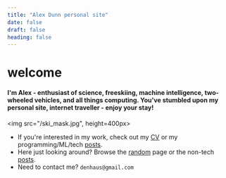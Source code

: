 ```yaml
---
title: "Alex Dunn personal site"
date: false
draft: false
heading: false
---
```


# welcome


#### I'm Alex - enthusiast of science, freeskiing, machine intelligence, two-wheeled vehicles, and all things computing. You've stumbled upon my personal site, internet traveller - enjoy your stay! 

<img src="/ski_mask.jpg", height=400px></img>

* If you're interested in my work, check out my [CV](/work) or my programming/ML/tech [posts](/posts).
* Here just looking around? Browse the [random](/random) page or the non-tech [posts](/posts).
* Need to contact me? `denhaus@gmail.com`
